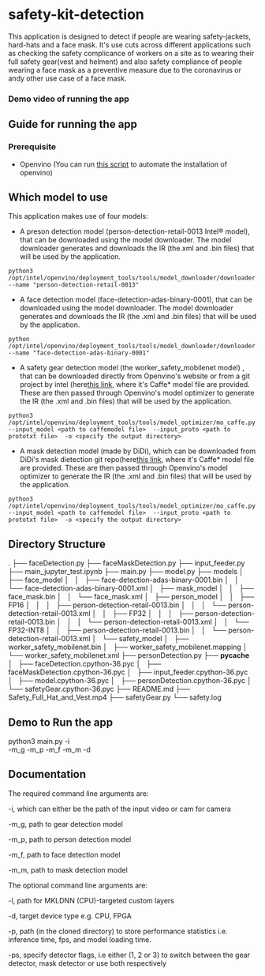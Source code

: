 # safety-kit-detection
This application is designed to detect if people are wearing safety-jackets, hard-hats and a face mask. It's use cuts across different applications such as checking the safety complicance of workers on a site  as to wearing their full safety gear(vest and helment) and also safety compliance of people wearing a face mask as a preventive measure due to the coronavirus or andy other use case of a face mask.

### Demo video of running the app


## Guide for running the app
### Prerequisite
- Openvino (You can run [this script](https://github.com/Tob-iee/OpenVINO_installation) to automate the installation of openvino)

## Which model to use
This application makes use of four models:

- A preson detection model (person-detection-retail-0013 Intel® model), that can be downloaded using the model downloader. The model downloader generates and downloads the IR (the.xml and .bin files) that will be used by the application.
```
python3 /opt/intel/openvino/deployment_tools/tools/model_downloader/downloader.py --name "person-detection-retail-0013"
```
- A face detection model (face-detection-adas-binary-0001), that can be downloaded using the model downloader. The model downloader generates and downloads the IR (the .xml and .bin files) that will be used by the application.
```
python /opt/intel/openvino/deployment_tools/tools/model_downloader/downloader.py --name "face-detection-adas-binary-0001"

```
- A safety gear detection model (the worker_safety_mobilenet model) , that can be downloaded directly from Openvino's website or from a git project by intel (here[this link](https://github.com/intel-iot-devkit/safety-gear-detector-python/blob/master/resources/worker-safety-mobilenet), where it's Caffe* model file are provided. These are then passed through Openvino's model optimizer to generate the IR (the .xml and .bin files) that will be used by the application.
```
python3 /opt/intel/openvino/deployment_tools/tools/model_optimizer/mo_caffe.py --input_model <path to caffemodel file>  --input_proto <path to prototxt file>  -o <specify the output directory>  
```
- A mask detection model (made by DiDi), which can be downloaded from DiDi's mask dietection git repo(here[this link](https://github.com/didi/maskdetection/tree/master/model), where it's Caffe* model file are provided. These are then passed through Openvino's model optimizer to generate the IR (the .xml and .bin files) that will be used by the application.
```
python3 /opt/intel/openvino/deployment_tools/tools/model_optimizer/mo_caffe.py --input_model <path to caffemodel file>  --input_proto <path to prototxt file>  -o <specify the output directory> 
```
 ## Directory Structure
 .
├── faceDetection.py
├── faceMaskDetection.py
├── input_feeder.py
├── main_jupyter_test.ipynb
├── main.py
├── model.py
├── models
│   ├── face_model
│   │   ├── face-detection-adas-binary-0001.bin
│   │   └── face-detection-adas-binary-0001.xml
│   ├── mask_model
│   │   ├── face_mask.bin
│   │   └── face_mask.xml
│   ├── person_model
│   │   ├── FP16
│   │   │   ├── person-detection-retail-0013.bin
│   │   │   └── person-detection-retail-0013.xml
│   │   ├── FP32
│   │   │   ├── person-detection-retail-0013.bin
│   │   │   └── person-detection-retail-0013.xml
│   │   └── FP32-INT8
│   │       ├── person-detection-retail-0013.bin
│   │       └── person-detection-retail-0013.xml
│   └── safety_model
│       ├── worker_safety_mobilenet.bin
│       ├── worker_safety_mobilenet.mapping
│       └── worker_safety_mobilenet.xml
├── personDetection.py
├── __pycache__
│   ├── faceDetection.cpython-36.pyc
│   ├── faceMaskDetection.cpython-36.pyc
│   ├── input_feeder.cpython-36.pyc
│   ├── model.cpython-36.pyc
│   ├── personDetection.cpython-36.pyc
│   └── safetyGear.cpython-36.pyc
├── README.md
├── Safety_Full_Hat_and_Vest.mp4
├── safetyGear.py
└── safety.log



## Demo to Run the app
python3 main.py -i  
-m_g <path to gear detection model IR file> 
-m_p <path to person detection model IR file> 
-m_f <path to face detection model IR file> 
-m_m <path to mask detection model IR file> 
-d <specify device> 
  
 ## Documentation
 The required command line arguments are:

-i, which can either be the path of the input video or cam for camera

-m_g, path to gear detection model
  
-m_p, path to person detection model
  
-m_f, path to face detection model
  
-m_m, path to mask detection model

The optional command line arguments are:

-l, path for MKLDNN (CPU)-targeted custom layers

-d, target device type e.g. CPU, FPGA

-p, path (in the cloned directory) to store performance statistics i.e. inference time, fps, and model loading time.

-ps, specify detector flags, i.e either (1, 2 or 3) to switch between the gear detector, mask detector or use both respectively
